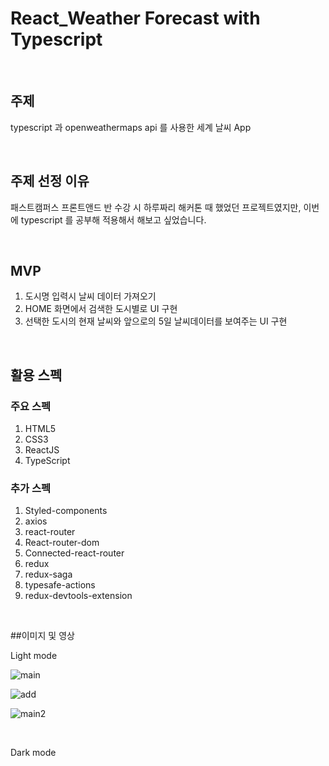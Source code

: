 # React_Weather Forecast with Typescript
<br>


## 주제

typescript 과 openweathermaps api 를 사용한 세계 날씨 App



<br>

## 주제 선정 이유

패스트캠퍼스 프론트앤드 반 수강 시 하루짜리 해커톤 때 했었던 프로젝트였지만, 이번에 typescript 를 공부해 적용해서 해보고 싶었습니다.



<br>

## MVP

1. 도시명 입력시 날씨 데이터 가져오기
2. HOME 화면에서 검색한 도시별로 UI 구현
3. 선택한 도시의 현재 날씨와 앞으로의 5일 날씨데이터를 보여주는 UI 구현

<br>

## 활용 스펙

### 주요 스펙

1. HTML5
2. CSS3
3. ReactJS
4. TypeScript



### 추가 스펙

1. Styled-components
2. axios
3. react-router
4. React-router-dom
5. Connected-react-router
6. redux
7. redux-saga
8. typesafe-actions
9. redux-devtools-extension



<br>

##이미지 및 영상

Light mode

![main](https://user-images.githubusercontent.com/37237125/82225132-bf617700-995f-11ea-81b0-de3737b723f8.png)

![add](https://user-images.githubusercontent.com/37237125/82225371-15361f00-9960-11ea-9d72-bab699faa976.png)

![main2](https://user-images.githubusercontent.com/37237125/82225897-bd4be800-9960-11ea-86c0-ca4e7ee3c58f.png)



<br />

Dark mode